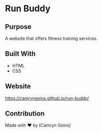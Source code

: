 # Run Buddy
## Purpose
A website that offers fitness training services.

## Built With
* HTML
* CSS

## Website
https://camryngoins.github.io/run-buddy/

## Contribution
Made with ❤️ by [Camryn Goins]
